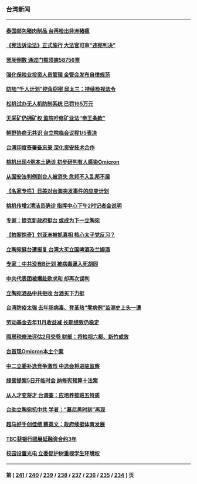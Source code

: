 ### 台湾新闻
---
#### [泰国邮包猪肉制品 台再检出非洲猪瘟](../../pages/ncid1349361/n13481154.md) 
#### [《宪法诉讼法》正式施行 大法官可审“违宪判决”](../../pages/ncid1349361/n13481195.md) 
#### [罢昶倒数 通过门槛须逾58756票](../../pages/ncid1349361/n13481206.md) 
#### [强化保险业投资人员管理 金管会发布自律规范](../../pages/ncid1349361/n13481199.md) 
#### [防陆“千人计划”挖角窃密 邱太三：持续检视法令](../../pages/ncid1349361/n13481193.md) 
#### [松机试办无人机防制系统 已罚165万元](../../pages/ncid1349361/n13481209.md) 
#### [无采矿仍拥矿权 监院吁修矿业法“帝王条款”](../../pages/ncid1349361/n13481213.md) 
#### [朝野协商无共识 台立院临会议程1/5表决](../../pages/ncid1349361/n13481201.md) 
#### [台湾印度签署备忘录 深化资安技术合作](../../pages/ncid1349361/n13480439.md) 
#### [桃机出现4例本土确诊 初步研判有人感染Omicron](../../pages/ncid1349361/n13480548.md) 
#### [从国安法判例到台人被消失 危邦不入乱邦不居](../../pages/ncid1349361/n13480408.md) 
#### [【名家专栏】日美对台海突发事件的应变计划](../../pages/ncid1349361/n13478949.md) 
#### [桃机传增2清洁员确诊 指挥中心下午2时记者会说明](../../pages/ncid1349361/n13480313.md) 
#### [专家：捷克新政府挺台 或成为下一立陶宛](../../pages/ncid1349361/n13479422.md) 
#### [【拍案惊奇】刘亚洲被抓真相 核心太子党反习？](../../pages/ncid1349361/n13479044.md) 
#### [立陶宛挺台遭报复 台湾大买立国啤酒及兰姆酒](../../pages/ncid1349361/n13478518.md) 
#### [专家：中共没有B计划 被病毒逼入死胡同](../../pages/ncid1349361/n13479316.md) 
#### [中共代表团被爆赴欧求和 却再次误判](../../pages/ncid1349361/n13479045.md) 
#### [立陶宛酒品中共拒收 台酒买下力挺](../../pages/ncid1349361/n13479083.md) 
#### [台湾防疫太强 去年肠病毒、登革热“零病例”监测史上头一遭](../../pages/ncid1349361/n13479080.md) 
#### [劳动基金去年11月收益减 长期绩效仍稳定](../../pages/ncid1349361/n13478971.md) 
#### [囤房税修法评估2月交卷 财部：将检视六都、新竹成效](../../pages/ncid1349361/n13478973.md) 
#### [台首现Omicron本土个案](../../pages/ncid1349361/n13478800.md) 
#### [中二立委补选竞争激烈 中选会将进驻监察](../../pages/ncid1349361/n13478975.md) 
#### [绿营提案5日开临时会 纳修宪预算十法案](../../pages/ncid1349361/n13479028.md) 
#### [从人才变将才 台调查：应培养接班五特质](../../pages/ncid1349361/n13478977.md) 
#### [台助立陶宛抗中共 学者：“慕尼黑时刻”再现](../../pages/ncid1349361/n13478917.md) 
#### [超马好手创佳绩 蔡英文：政府续挺体育发展](../../pages/ncid1349361/n13478645.md) 
#### [TBC获银行团展延融资合约3年](../../pages/ncid1349361/n13478719.md) 
#### [校园设置光电 立委促护树重视学生环境权](../../pages/ncid1349361/n13478797.md) 

---
#### 第 [ [241](./241.md) / [240](./240.md) / [239](./239.md) / [238](./238.md) / [237](./237.md) / [236](./236.md) / [235](./235.md) / [234](./234.md) ] 页
